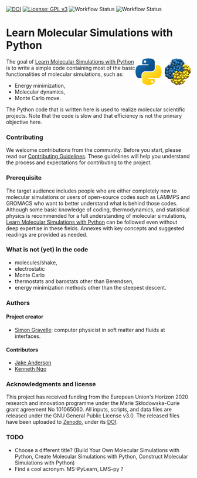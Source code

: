 [![DOI](https://zenodo.org/badge/443812727.svg)](https://zenodo.org/doi/10.5281/zenodo.13354423)
[![License: GPL v3](https://img.shields.io/badge/License-GPLv3-blue.svg)](https://www.gnu.org/licenses/gpl-3.0)
![Workflow Status](https://github.com/mdcourse/mdcourse.github.io/actions/workflows/tests.yml/badge.svg)
![Workflow Status](https://github.com/mdcourse/mdcourse.github.io/actions/workflows/gh-pages.yml/badge.svg)

# Learn Molecular Simulations with Python

<img src="docs/source/_static/logo/logo-py.png" width="30%" align="right"/></a>

The goal of [Learn Molecular Simulations with Python](https://mdcourse.github.io/)
is to write a simple code containing most of the basic functionalities of molecular
simulations, such as:
- Energy minimization,
- Molecular dynamics,
- Monte Carlo move.

The Python code that is written here is used to realize molecular
scientific projects. Note that the code is slow and that efficiency is not the
primary objective here.

### Contributing

We welcome contributions from the community. Before you start, please read our
[Contributing Guidelines](./CONTRIBUTING.md). These guidelines will help you
understand the process and expectations for contributing to the project.

### Prerequisite

The target audience includes people who are either completely new to molecular simulations
or users of open-source codes such as LAMMPS and GROMACS who want to better understand
what is behind those codes. Although some basic knowledge of coding, thermodynamics, and
statistical physics is recommended for a full understanding of molecular simulations,
[Learn Molecular Simulations with Python](https://mdcourse.github.io/) can be followed
even without deep expertise in these fields. Annexes with key concepts and suggested
readings are provided as needed.

### What is not (yet) in the code

- molecules/shake,
- electrostatic
- Monte Carlo
- thermostats and barostats other than Berendsen,
- energy minimization methods other than the steepest descent.

### Authors

#### Project creator

- [Simon Gravelle](https://simongravelle.github.io/): computer physicist in soft matter
  and fluids at interfaces.

#### Contributors

-  [Jake Anderson](https://github.com/jaketanderson) 
-  [Kenneth Ngo](https://github.com/KennethQNgo)

### Acknowledgments and license

This project has received funding from the European
Union's Horizon 2020 research and innovation programme
under the Marie Skłodowska-Curie grant agreement No 101065060.
All inputs, scripts, and data files are released under the GNU
General Public License v3.0. The released files have been uploaded
to [Zenodo](https://zenodo.org/), under its [DOI](https://zenodo.org/records/13624976).

### TODO

- Choose a different title? (Build Your Own Molecular Simulations with Python,
  Create Molecular Simulations with Python, Construct Molecular Simulations with Python)
- Find a cool acronym. MS-PyLearn, LMS-py ?
